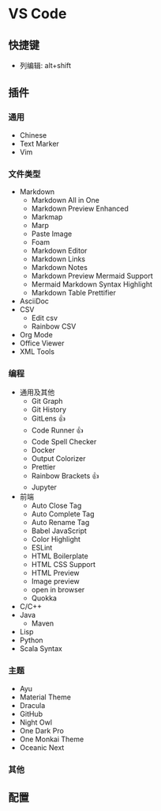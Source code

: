 # VS Code

## 快捷键

- 列编辑: alt+shift

## 插件

### 通用

- Chinese
- Text Marker
- Vim

### 文件类型

- Markdown
  - Markdown All in One
  - Markdown Preview Enhanced
  - Markmap
  - Marp
  - Paste Image
  - Foam
  - Markdown Editor
  - Markdown Links
  - Markdown Notes
  - Markdown Preview Mermaid Support
  - Mermaid Markdown Syntax Highlight
  - Markdown Table Prettifier
- AsciiDoc
- CSV
  - Edit csv
  - Rainbow CSV
- Org Mode
- Office Viewer
- XML Tools

### 编程

- 通用及其他
  - Git Graph
  - Git History
  - GitLens 👍
  - Code Runner 👍
  - Code Spell Checker
  - Docker
  - Output Colorizer
  - Prettier
  - Rainbow Brackets 👍
  - Jupyter
- 前端
  - Auto Close Tag
  - Auto Complete Tag
  - Auto Rename Tag
  - Babel JavaScript
  - Color Highlight
  - ESLint
  - HTML Boilerplate
  - HTML CSS Support
  - HTML Preview
  - Image preview
  - open in browser
  - Quokka
- C/C++
- Java
  - Maven
- Lisp
- Python
- Scala Syntax

### 主题

- Ayu
- Material Theme
- Dracula
- GitHub
- Night Owl
- One Dark Pro
- One Monkai Theme
- Oceanic Next

### 其他

## 配置
